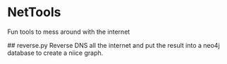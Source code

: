 # NetTools
Fun tools to mess around with the internet

## reverse.py
Reverse DNS all the internet and put the result into a neo4j database to create a niice graph.
